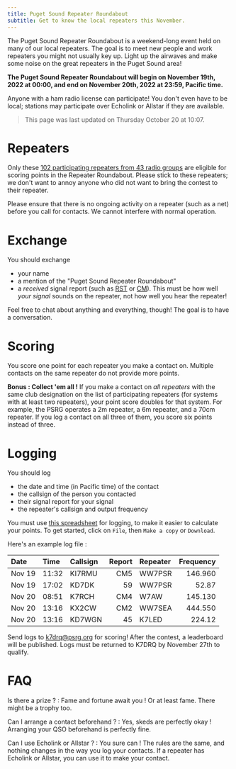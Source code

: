 ```yaml
---
title: Puget Sound Repeater Roundabout
subtitle: Get to know the local repeaters this November.
---
```


The Puget Sound Repeater Roundabout is a weekend-long event held on many of our local repeaters. The goal is to meet new people and work repeaters you might not usually key up. Light up the airwaves and make some noise on the great repeaters in the Puget Sound area!

**The Puget Sound Repeater Roundabout will begin on November 19th, 2022 at 00:00, and end on November 20th, 2022 at 23:59, Pacific time.**

Anyone with a ham radio license can participate! You don't even have to be local; stations may participate over Echolink or Allstar if they are available.

> This page was last updated on Thursday October 20 at 10:07.


# Repeaters

Only these [102 participating repeaters from 43 radio groups](/repeaters) are eligible for scoring points in the Repeater Roundabout. Please stick to these repeaters; we don't want to annoy anyone who did not want to bring the contest to their repeater.

Please ensure that there is no ongoing activity on a repeater (such as a net) before you call for contacts. We cannot interfere with normal operation.


# Exchange

You should exchange

- your name
- a mention of the "Puget Sound Repeater Roundabout"
- a _received_ signal report (such as [RST](https://en.wikipedia.org/wiki/R-S-T_system) or [CM](https://en.wikipedia.org/wiki/Circuit_Merit)). This must be how well _your signal_ sounds on the repeater, not how well you hear the repeater!

Feel free to chat about anything and everything, though! The goal is to have a conversation.


# Scoring

You score one point for each repeater you make a contact on. Multiple contacts on the same repeater do not provide more points.

**Bonus : Collect 'em all !** If you make a contact on *all repeaters* with the same club designation on the list of participating repeaters (for systems with at least two repeaters), your point score doubles for that system. For example, the PSRG operates a 2m repeater, a 6m repeater, and a 70cm repeater. If you log a contact on all three of them, you score six points instead of three.


# Logging

You should log

- the date and time (in Pacific time) of the contact
- the callsign of the person you contacted
- their signal report for your signal
- the repeater's callsign and output frequency

You must use [this spreadsheet](https://docs.google.com/spreadsheets/d/1Frz6BoFUzWNTmiYED5OW_NTWhY-cSMRZQnhvdga4ORE/edit?usp=sharing) for logging, to make it easier to calculate your points. To get started, click on `File`, then `Make a copy` or `Download`.

Here's an example log file :

| Date    | Time  | Callsign | Report  | Repeater | Frequency |
|:--------|:------|:---------|--------:|:---------|----------:|
| Nov 19  | 11:32 | KI7RMU   |     CM5 | WW7PSR   | 146.960   |
| Nov 19  | 17:02 | KD7DK    |      59 | WW7PSR   | 52.87     |
| Nov 20  | 08:51 | K7RCH    |     CM4 | W7AW     | 145.130   |
| Nov 20  | 13:16 | KX2CW    |     CM2 | WW7SEA   | 444.550   |
| Nov 20  | 13:16 | KD7WGN   |      45 | K7LED    | 224.12    |

Send logs to [k7drq@psrg.org](mailto:k7drq@psrg.org) for scoring! After the contest, a leaderboard will be published. Logs must be returned to K7DRQ by November 27th to qualify.


# FAQ

Is there a prize ?
: Fame and fortune await you ! Or at least fame. There might be a trophy too.

Can I arrange a contact beforehand ?
: Yes, skeds are perfectly okay ! Arranging your QSO beforehand is perfectly fine.

Can I use Echolink or Allstar ?
: You sure can ! The rules are the same, and nothing changes in the way you log your contacts. If a repeater has Echolink or Allstar, you can use it to make your contact.
